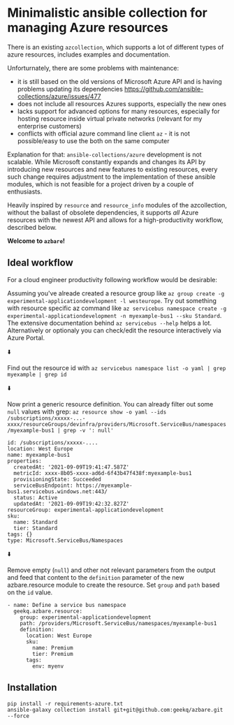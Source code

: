 # Minimalistic ansible collection for managing Azure resources

There is an existing `azcollection`, which supports a lot of different types
of azure resources, includes examples and documentation.

Unforturnately, there are some problems with maintenance:

* it is still based on the old versions of Microsoft Azure API and is having problems updating its dependencies https://github.com/ansible-collections/azure/issues/477
* does not include all resources Azures supports, especially the new ones
* lacks support for advanced options for many resources, especially for hosting resource inside virtual private networks (relevant for my enterprise customers)
* conflicts with official azure command line client `az` - it is not possible/easy to use the both on the same computer

Explanation for that: `ansible-collections/azure` development is not
scalable. While Microsoft constantly expands and changes its API by
introducing new resources and new features to existing resources, every
such change requires adjustment to the implementation of these ansible
modules, which is not feasible for a project driven by a couple of
enthusiasts.

Heavily inspired by `resource` and `resource_info` modules of the
azcollection, without the ballast of obsolete dependencies, it supports
*all* Azure resources with the newest API and allows for a
high-productivity workflow, described below.

**Welcome to `azbare`!**


## Ideal workflow

For a cloud engineer productivity following workflow would be desirable:

Assuming you've alreade created a resource group like
`az group create -g experimental-applicationdevelopment -l westeurope`.
Try out something with resource specific az command like `az servicebus
namespace create -g experimental-applicationdevelopment -n myexample-bus1 --sku
Standard`. The extensive documentation behind `az servicebus
--help` helps a lot. Alternatively or optionaly you can check/edit the
resource interactively via Azure Portal.

:arrow_down:

Find out the resource id with `az servicebus namespace list -o yaml | grep myexample | grep id`

:arrow_down:

Now print a generic resource definition. You can already filter out some
`null` values with grep:
`az resource show -o yaml --ids /subscriptions/xxxxx-...-xxxx/resourceGroups/devinfra/providers/Microsoft.ServiceBus/namespaces/myexample-bus1 | grep -v ': null'`

```
id: /subscriptions/xxxxx-....
location: West Europe
name: myexample-bus1
properties:
  createdAt: '2021-09-09T19:41:47.587Z'
  metricId: xxxx-8b05-xxxx-ad6d-6f43b47f438f:myexample-bus1
  provisioningState: Succeeded
  serviceBusEndpoint: https://myexample-bus1.servicebus.windows.net:443/
  status: Active
  updatedAt: '2021-09-09T19:42:32.827Z'
resourceGroup: experimental-applicationdevelopment
sku:
  name: Standard
  tier: Standard
tags: {}
type: Microsoft.ServiceBus/Namespaces
```

:arrow_down:

Remove empty (`null`) and other not relevant parameters from the output
and feed that content to the `definition` parameter of the new
azbare.resource module to create the resource. Set `group` and `path`
based on the `id` value.

    - name: Define a service bus namespace
      geekq.azbare.resource:
        group: experimental-applicationdevelopment
        path: /providers/Microsoft.ServiceBus/namespaces/myexample-bus1
        definition:
          location: West Europe
          sku:
            name: Premium
            tier: Premium
          tags:
            env: myenv

## Installation

    pip install -r requirements-azure.txt
    ansible-galaxy collection install git+git@github.com:geekq/azbare.git --force

